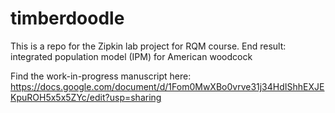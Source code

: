 # timberdoodle
This is a repo for the Zipkin lab project for RQM course. End result: integrated population model (IPM) for American woodcock

Find the work-in-progress manuscript here: https://docs.google.com/document/d/1Fom0MwXBo0vrve31j34HdIShhEXJEKpuROH5x5x5ZYc/edit?usp=sharing
